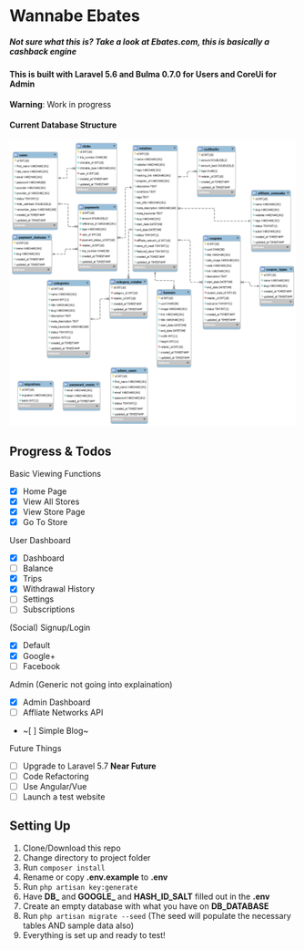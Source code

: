 # Wannabe Ebates
##### Not sure what this is? Take a look at Ebates.com, this is basically a cashback engine

#### This is built with Laravel 5.6 and Bulma 0.7.0 for Users and CoreUi for Admin

**Warning**: Work in progress

#### Current Database Structure
![Cashback Database](https://raw.githubusercontent.com/BryanYeh/wannabe-ebates/master/cashback.png)

## Progress & Todos

Basic Viewing Functions
- [x] Home Page
- [x] View All Stores
- [x] View Store Page
- [x] Go To Store

User Dashboard
- [x] Dashboard
- [ ] Balance
- [x] Trips
- [x] Withdrawal History
- [ ] Settings
- [ ] Subscriptions

(Social) Signup/Login
- [x] Default
- [x] Google+
- [ ] Facebook

Admin (Generic not going into explaination)
- [x] Admin Dashboard
- [ ] Affliate Networks API
- ~[ ] Simple Blog~

Future Things
- [ ] Upgrade to Laravel 5.7 **Near Future**
- [ ] Code Refactoring
- [ ] Use Angular/Vue
- [ ] Launch a test website

## Setting Up
1. Clone/Download this repo
2. Change directory to project folder
3. Run ```composer install```
4. Rename or copy **.env.example** to **.env**
5. Run ```php artisan key:generate```
6. Have **DB_** and **GOOGLE_** and **HASH_ID_SALT** filled out in the **.env**
7. Create an empty database with what you have on **DB_DATABASE**
8. Run ```php artisan migrate --seed``` (The seed will populate the necessary tables AND sample data also)
9. Everything is set up and ready to test!
